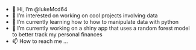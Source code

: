 - 👋 Hi, I’m @lukeMcd64
- 👀 I’m interested on working on cool projects involving data
- 🌱 I’m currently learning how to how to manipulate data with python
- 💞️ I’m currently working on a shiny app that uses a random forest model to better track my personal finances
- 📫 How to reach me ...

<!---
lukeMcd64/lukeMcd64 is a ✨ special ✨ repository because its `README.md` (this file) appears on your GitHub profile.
You can click the Preview link to take a look at your changes.
--->
